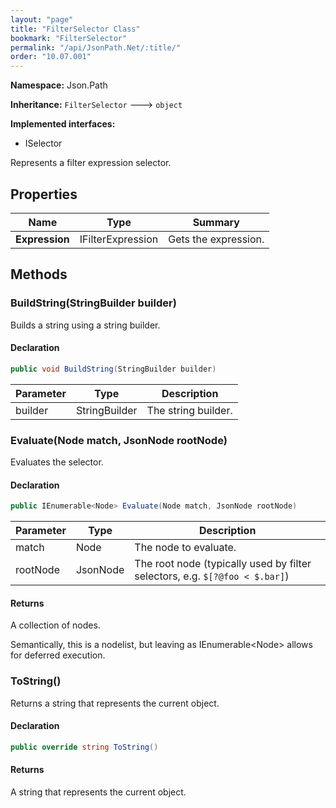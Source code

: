 ```yaml
---
layout: "page"
title: "FilterSelector Class"
bookmark: "FilterSelector"
permalink: "/api/JsonPath.Net/:title/"
order: "10.07.001"
---
```

**Namespace:** Json.Path

**Inheritance:**
`FilterSelector`
 🡒 
`object`

**Implemented interfaces:**

- ISelector

Represents a filter expression selector.

## Properties

| Name | Type | Summary |
|---|---|---|
| **Expression** | IFilterExpression | Gets the expression. |

## Methods

### BuildString(StringBuilder builder)

Builds a string using a string builder.

#### Declaration

```c#
public void BuildString(StringBuilder builder)
```

| Parameter | Type | Description |
|---|---|---|
| builder | StringBuilder | The string builder. |


### Evaluate(Node match, JsonNode rootNode)

Evaluates the selector.

#### Declaration

```c#
public IEnumerable<Node> Evaluate(Node match, JsonNode rootNode)
```

| Parameter | Type | Description |
|---|---|---|
| match | Node | The node to evaluate. |
| rootNode | JsonNode | The root node (typically used by filter selectors, e.g. `$[?@foo < $.bar]`) |


#### Returns

A collection of nodes.
            
Semantically, this is a nodelist, but leaving as IEnumerable&lt;Node&gt; allows for deferred execution.

### ToString()

Returns a string that represents the current object.

#### Declaration

```c#
public override string ToString()
```


#### Returns

A string that represents the current object.

